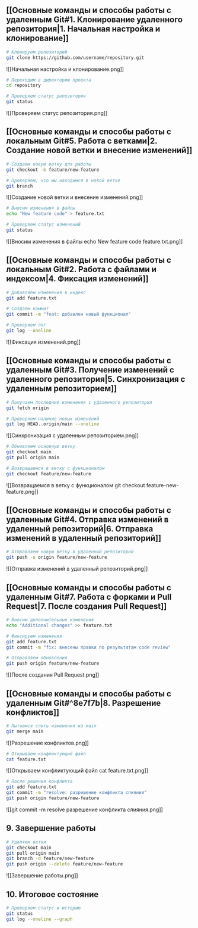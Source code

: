 ## [[Основные команды и способы работы с удаленным Git#1. Клонирование удаленного репозитория|1. Начальная настройка и клонирование]]

```bash
# Клонируем репозиторий
git clone https://github.com/username/repository.git
```

![[Начальная настройка и клонирование.png]]

```bash
# Переходим в директорию проекта
cd repository

# Проверяем статус репозитория
git status
```

![[Проверяем статус репозитория.png]]
## [[Основные команды и способы работы с локальным Git#5. Работа с ветками|2. Создание новой ветки и внесение изменений]]

```bash
# Создаем новую ветку для работы
git checkout -b feature/new-feature

# Проверяем, что мы находимся в новой ветке
git branch
```

![[Создание новой ветки и внесение изменений.png]]

```bash
# Вносим изменения в файлы
echo "New feature code" > feature.txt

# Проверяем статус изменений
git status
```

![[Вносим изменения в файлы echo New feature code  feature.txt.png]]
## [[Основные команды и способы работы с локальным Git#2. Работа с файлами и индексом|4. Фиксация изменений]]

```bash
# Добавляем изменения в индекс
git add feature.txt

# Создаем коммит
git commit -m "feat: добавлен новый функционал"

# Проверяем лог
git log --oneline
```

![[Фиксация изменений.png]]
## [[Основные команды и способы работы с удаленным Git#3. Получение изменений с удаленного репозитория|5. Синхронизация с удаленным репозиторием]]

```bash
# Получаем последние изменения с удаленного репозитория
git fetch origin

# Проверяем наличие новых изменений
git log HEAD..origin/main --oneline
```

![[Синхронизация с удаленным репозиторием.png]]

```bash
# Обновляем основную ветку
git checkout main
git pull origin main

# Возвращаемся в ветку с функционалом
git checkout feature/new-feature
```

![[Возвращаемся в ветку с функционалом git checkout feature-new-feature.png]]
## [[Основные команды и способы работы с удаленным Git#4. Отправка изменений в удаленный репозиторий|6. Отправка изменений в удаленный репозиторий]]

```bash
# Отправляем новую ветку в удаленный репозиторий
git push -u origin feature/new-feature
```

![[Отправка изменений в удаленный репозиторий.png]]

## [[Основные команды и способы работы с удаленным Git#7. Работа с форками и Pull Request|7. После создания Pull Request]]

```bash
# Вносим дополнительные изменения
echo "Additional changes" >> feature.txt

# Фиксируем изменения
git add feature.txt
git commit -m "fix: внесены правки по результатам code review"

# Отправляем обновления
git push origin feature/new-feature
```

![[После создания Pull Request.png]]

## [[Основные команды и способы работы с удаленным Git#^8e7f7b|8. Разрешение конфликтов]]

```bash
# Пытаемся слить изменения из main
git merge main
```

![[Разрешение конфликтов.png]]

```bash
# Открываем конфликтующий файл
cat feature.txt
```

![[Открываем конфликтующий файл cat feature.txt.png]]

```bash
# После решения конфликта
git add feature.txt
git commit -m "resolve: разрешение конфликта слияния"
git push origin feature/new-feature
```

![[git commit -m resolve разрешение конфликта слияния.png]]

## 9. Завершение работы

```bash
# Удаляем ветки
git checkout main
git pull origin main
git branch -d feature/new-feature
git push origin --delete feature/new-feature
```

![[Завершение работы.png]]

## 10. Итоговое состояние

```bash
# Проверяем статус и историю
git status
git log --oneline --graph
```
